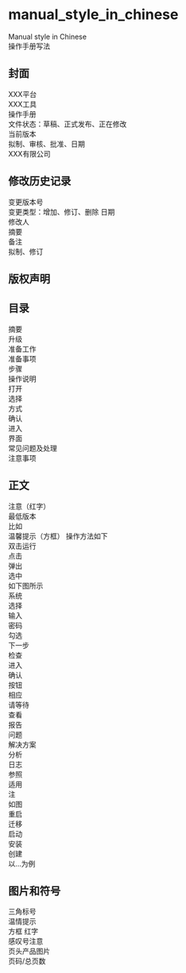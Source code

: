 # manual_style_in_chinese
Manual style in Chinese  
操作手册写法  

## 封面    
XXX平台  
XXX工具  
操作手册  
文件状态：草稿、正式发布、正在修改  
当前版本  
拟制、审核、批准、日期  
XXX有限公司  

## 修改历史记录
变更版本号  
变更类型：增加、修订、删除
日期  
修改人  
摘要   
备注  
拟制、修订 

## 版权声明  

## 目录
摘要  
升级  
准备工作  
准备事项  
步骤  
操作说明  
打开  
选择  
方式  
确认  
进入  
界面  
常见问题及处理  
注意事项  

## 正文  
注意（红字）  
最低版本  
比如  
温馨提示（方框）
操作方法如下  
双击运行  
点击  
弹出  
选中  
如下图所示  
系统  
选择  
输入  
密码  
勾选  
下一步  
检查  
进入  
确认  
按钮  
相应  
请等待  
查看  
报告  
问题  
解决方案  
分析  
日志  
参照  
适用  
注  
如图  
重启  
迁移  
启动  
安装  
创建  
以...为例  

## 图片和符号    
三角标号   
温情提示  
方框
红字  
感叹号注意  
页头产品图片  
页码/总页数  
